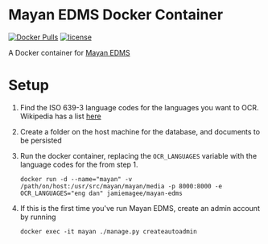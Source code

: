 Mayan EDMS Docker Container
===========================
[![Docker Pulls](https://img.shields.io/docker/pulls/jamiemagee/mayan-edms.svg?maxAge=2592000)]()
[![license](https://img.shields.io/github/license/mashape/apistatus.svg?maxAge=2592000)]()

A Docker container for [Mayan EDMS](gitlab.com/mayan-edms/mayan-edms)

Setup
=====
1. Find the ISO 639-3 language codes for the languages you want to OCR. Wikipedia has a list [here](https://en.wikipedia.org/wiki/List_of_ISO_639-1_codes)
2. Create a folder on the host machine for the database, and documents to be persisted
3. Run the docker container, replacing the `OCR_LANGUAGES` variable with the language codes for the from step 1.
	
	`docker run -d --name="mayan" -v /path/on/host:/usr/src/mayan/mayan/media -p 8000:8000 -e OCR_LANGUAGES="eng dan" jamiemagee/mayan-edms`

4. If this is the first time you've run Mayan EDMS, create an admin account by running

	`docker exec -it mayan ./manage.py createautoadmin`
